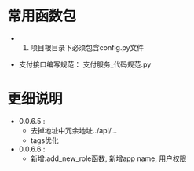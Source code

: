 # 常用函数包

-
    1. 项目根目录下必须包含config.py文件

- 支付接口编写规范：
  支付服务_代码规范.py

# 更细说明

- 0.0.6.5 : 
  - 去掉地址中冗余地址../api/...
  - tags优化
- 0.0.6.6 :
  - 新增:add_new_role函数, 新增app name, 用户权限
